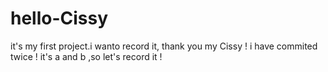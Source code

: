 # hello-Cissy
it's my first project.i wanto record it, thank you my Cissy !
i have commited twice ! it's a and b ,so let's record it !
